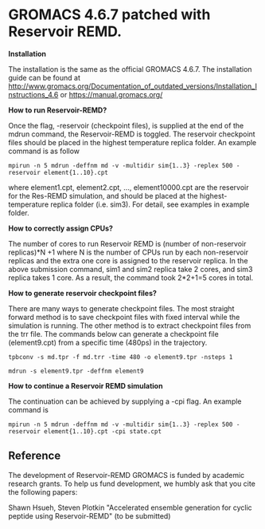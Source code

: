 # GROMACS 4.6.7 patched with Reservoir REMD.

**Installation**

The installation is the same as the official GROMACS 4.6.7. The installation guide can be found at
http://www.gromacs.org/Documentation_of_outdated_versions/Installation_Instructions_4.6
or https://manual.gromacs.org/

**How to run Reservoir-REMD?**

Once the flag, -reservoir (checkpoint files), is supplied at the end of the mdrun command, the Reservoir-REMD is toggled. The reservoir checkpoint files should be placed in the highest temperature replica folder. An example command is as follow

`mpirun -n 5 mdrun -deffnm md -v -multidir sim{1..3} -replex 500 -reservoir element{1..10}.cpt`

where element1.cpt, element2.cpt, ..., element10000.cpt are the reservoir for the Res-REMD simulation, and should be placed at the highest-temperature replica folder (i.e. sim3). For detail, see examples in example folder.

**How to correctly assign CPUs?**

The number of cores to run Reservoir REMD is (number of non-reservoir replicas)\*N +1 where N is the number of CPUs run by each non-reservoir replicas and the extra one core is assigned to the reservoir replica. In the above submission command, sim1 and sim2 replica take 2 cores, and sim3 replica takes 1 core. As a result, the command took 2\*2+1=5 cores in total.

**How to generate reservoir checkpoint files?**

There are many ways to generate checkpoint files. The most straight forward method is to save checkpoint files with fixed interval while the simulation is running. The other method is to extract checkpoint files from the trr file. The commands below can generate a checkpoint file (element9.cpt) from a specific time (480ps) in the trajectory.

`tpbconv -s md.tpr -f md.trr -time 480 -o element9.tpr -nsteps 1`

`mdrun -s element9.tpr -deffnm element9`

**How to continue a Reservoir REMD simulation**

The continuation can be achieved by supplying a -cpi flag. An example command is

`mpirun -n 5 mdrun -deffnm md -v -multidir sim{1..3} -replex 500 -reservoir element{1..10}.cpt -cpi state.cpt`

## Reference

The development of Reservoir-REMD GROMACS is funded by academic research grants. To help us fund development, we humbly ask that you cite the following papers:

Shawn Hsueh, Steven Plotkin "Accelerated ensemble generation for cyclic peptide using Reservoir-REMD" (to be submitted)
